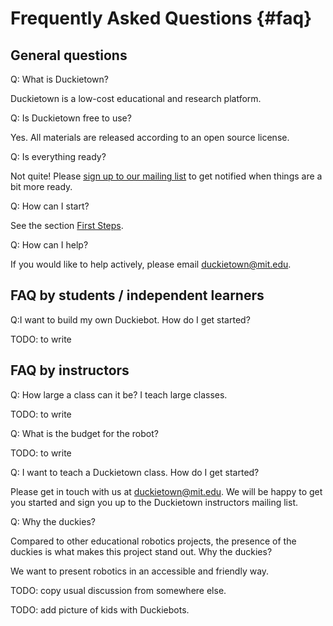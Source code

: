 # Frequently Asked Questions {#faq}

## General questions

Q: What is Duckietown?

Duckietown is a low-cost educational and research platform.

Q: Is Duckietown free to use?

Yes. All materials are released according to an open source license.

Q: Is everything ready?

Not quite! Please [sign up to our mailing list][form] to get notified when
things are a bit more ready.

[form]:  http://goo.gl/forms/OxZu85WGi7

Q: How can I start?

See the section [First Steps](#first-steps).

Q: How can I help?

If you would like to help actively, please email [duckietown@mit.edu](mailto:duckietown@mit.edu).


## FAQ by students / independent learners

Q:I want to build my own Duckiebot. How do I get started?

TODO: to write

## FAQ by instructors

Q: How large a class can it be? I teach large classes.

TODO: to write

Q: What is the budget for the robot?

TODO: to write

Q: I want to teach a Duckietown class. How do I get started?

Please get in touch with us at [duckietown@mit.edu](mailto:duckietown@mit.edu). We will be
happy to get you started and sign you up to the Duckietown instructors mailing list.

<!--
## FAQ by researchers

TODO: to write -->

Q: Why the duckies?

Compared to other educational robotics projects, the presence of the duckies is what makes this project stand out. Why the duckies?

We want to present robotics in an accessible and friendly way.

TODO: copy usual discussion from somewhere else.

TODO: add picture of kids with Duckiebots.
